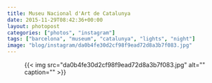 ```yaml
---
title: Museu Nacional d'Art de Catalunya
date: 2015-11-29T08:42:36+00:00
layout: photopost
categories: ["photos", "instagram"]
tags: ["barcelona", "museum", "catalunya", "lights", "night"]
image: "blog/instagram/da0b4fe30d2cf98f9ead72d8a3b7f083.jpg"
---
```


<figure class="photo photo--square">
  {{< img src="da0b4fe30d2cf98f9ead72d8a3b7f083.jpg" alt="" caption="" >}}

</figure>


